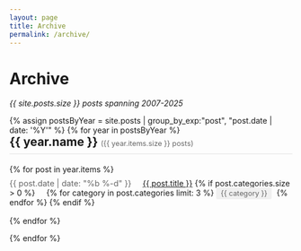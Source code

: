 ```yaml
---
layout: page
title: Archive
permalink: /archive/
---
```


# Archive

*{{ site.posts.size }} posts spanning 2007-2025*

<div class="archive">
  {% assign postsByYear = site.posts | group_by_exp:"post", "post.date | date: '%Y'" %}
  {% for year in postsByYear %}
    <h2>{{ year.name }} <span class="year-count">({{ year.items.size }} posts)</span></h2>
    <ul>
      {% for post in year.items %}
        <li>
          <span class="post-date">{{ post.date | date: "%b %-d" }}</span>
          <a href="{{ post.url | relative_url }}">{{ post.title }}</a>
          {% if post.categories.size > 0 %}
            <span class="post-categories">
              {% for category in post.categories limit: 3 %}
                <span class="category">{{ category }}</span>
              {% endfor %}
            </span>
          {% endif %}
        </li>
      {% endfor %}
    </ul>
  {% endfor %}
</div>

<style>
.year-count {
  color: #666;
  font-size: 0.8rem;
  font-weight: normal;
}

.archive ul {
  list-style: none;
  padding-left: 0;
}

.archive li {
  margin-bottom: 0.5rem;
  padding: 0.5rem 0;
  border-bottom: 1px solid #eee;
}

.archive li:last-child {
  border-bottom: none;
}

.post-date {
  color: #666;
  font-size: 0.9rem;
  margin-right: 1rem;
  min-width: 4rem;
  display: inline-block;
}

.post-categories {
  margin-left: 1rem;
}

.category {
  background: #f0f0f0;
  padding: 0.2rem 0.5rem;
  border-radius: 3px;
  font-size: 0.8rem;
  margin-right: 0.3rem;
  color: #666;
}

.archive h2 {
  border-bottom: 2px solid #eee;
  padding-bottom: 0.5rem;
  margin-top: 2rem;
}

.archive h2:first-of-type {
  margin-top: 0;
}
</style>